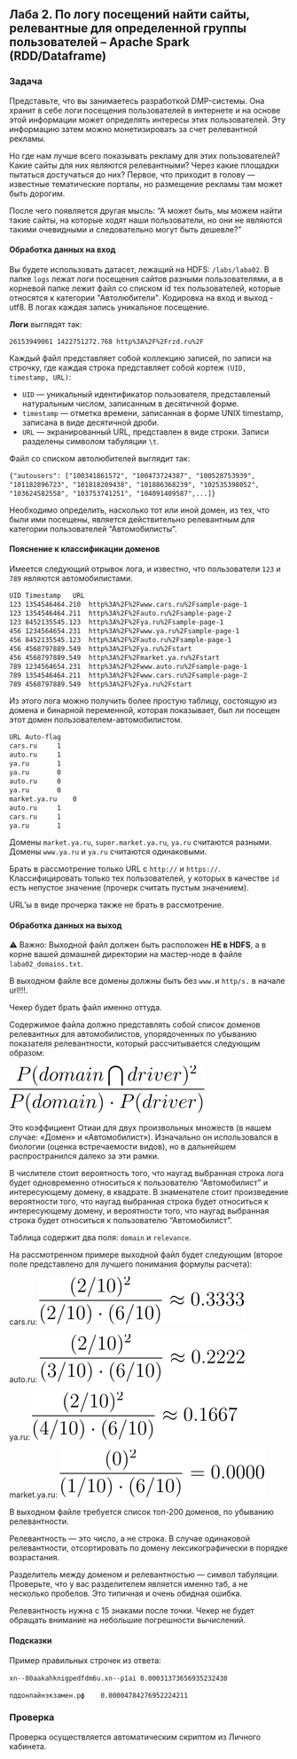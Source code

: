 ## Лаба 2. По логу посещений найти сайты, релевантные для определенной группы пользователей – Apache Spark (RDD/Dataframe)


### Задача

Представьте, что вы занимаетесь разработкой DMP-системы. Она хранит в себе логи посещения пользователей в интернете и на основе этой информации может определять интересы этих пользователей. Эту информацию затем можно монетизировать за счет релевантной рекламы.

Но где нам лучше всего показывать рекламу для этих пользователей? Какие сайты для них являются релевантными? Через какие площадки пытаться достучаться до них? Первое, что приходит в голову — известные тематические порталы, но размещение рекламы там может быть дорогим.

После чего появляется другая мысль: “А может быть, мы можем найти такие сайты, на которые ходят наши пользователи, но они не являются такими очевидными и следовательно могут быть дешевле?”

#### Обработка данных на вход

Вы будете использовать датасет, лежащий на HDFS: `/labs/laba02`. В папке `logs` лежат логи посещения сайтов разными пользователями, а в корневой папке лежит файл со списком id тех пользователей, которые относятся к категории "Автолюбители". Кодировка на вход и выход - utf8. В логах каждая запись уникальное посещение.

**Логи** выглядят так:

```
26153949061 1422751272.768 http%3A%2F%2Frzd.ru%2F
```

Каждый файл представляет собой коллекцию записей, по записи на строчку, где каждая строка представляет собой кортеж `(UID, timestamp, URL)`:

- `UID` — уникальный идентификатор пользователя, представленый натуральным числом, записанным в десятичной форме.
- `timestamp` — отметка времени, записанная в форме UNIX timestamp, записана в виде десятичной дроби.
- `URL` — экранированный URL, представлен в виде строки. Записи разделены символом табуляции `\t`.

Файл со списком автолюбителей выглядит так:

```
{"autousers": ["100341861572", "100473724387", "100528753939", "101182896723", "101818209438", "101886368239", "102535398052", "103624582558", "103753741251", "104091409587",...]}
```

Необходимо определить, насколько тот или иной домен, из тех, что были ими посещены, является действительно релевантным для категории пользователей “Автомобилисты”.

#### Пояснение к классификации доменов

Имеется следующий отрывок лога, и известно, что пользователи `123` и `789` являются автомобилистами.

```
UID	Timestamp	URL
123	1354546464.210	http%3A%2F%2Fwww.cars.ru%2Fsample-page-1
123	1354546464.211	http%3A%2F%2Fauto.ru%2Fsample-page-2
123	8452135545.123	http%3A%2F%2Fya.ru%2Fsample-page-1
456	1234564654.231	http%3A%2F%2Fwww.ya.ru%2Fsample-page-1
456	8452135545.123	http%3A%2F%2Fauto.ru%2Fsample-page-1
456	4568797889.549	http%3A%2F%2Fya.ru%2Fstart
456	4568797889.549	http%3A%2F%2Fmarket.ya.ru%2Fstart
789	1234564654.231	http%3A%2F%2Fwww.auto.ru%2Fsample-page-1
789	1354546464.211	http%3A%2F%2Fwww.cars.ru%2Fsample-page-2
789	4568797889.549	http%3A%2F%2Fya.ru%2Fstart
```

Из этого лога можно получить более простую таблицу, состоящую из домена и бинарной переменной, которая показывает, был ли посещен этот домен пользователем-автомобилистом.

```
URL	Auto-flag
cars.ru		1
auto.ru		1
ya.ru		1
ya.ru		0
auto.ru		0
ya.ru		0
market.ya.ru	0
auto.ru		1
cars.ru		1
ya.ru		1
```

Домены `market.ya.ru`, `super.market.ya.ru`, `ya.ru` считаются разными.
Домены `www.ya.ru` и `ya.ru` считаются одинаковыми.

Брать в рассмотрение только URL с `http://` и `https://`. Классифицировать только тех пользователей, у которых в качестве `id` есть непустое значение (прочерк считать пустым значением).

URL’ы в виде прочерка также не брать в рассмотрение.

#### Обработка данных на выход

⚠️ Важно: Выходной файл должен быть расположен **НЕ в HDFS**, а в корне вашей домашней директории на мастер-ноде в файле `laba02_domains.txt`. 

В выходном файле все домены должны быть без `www.`и `http/s.` в начале url!!!.

Чекер будет брать файл именно оттуда.

Содержимое файла должно представлять собой список доменов релевантных для автомобилистов, упорядоченных по убыванию показателя релевантности, который рассчитывается следующим образом: 

![tex1](images/lab02_tex1.svg)

Это коэффициент Отиаи для двух произвольных множеств (в нашем случае: «Домен» и «Автомобилист»). Изначально он использовался в биологии (оценка встречаемости видов), но в дальнейшем распространился далеко за эти рамки.

В числителе стоит вероятность того, что наугад выбранная строка лога будет одновременно относиться к пользователю “Автомобилист” и интересующему домену, в квадрате. В знаменателе стоит произведение вероятности того, что наугад выбранная строка будет относиться к интересующему домену, и вероятности того, что наугад выбранная строка будет относиться к пользователю “Автомобилист”.

Таблица содержит два поля: `domain` и `relevance`.

На рассмотренном примере выходной файл будет следующим (второе поле представлено для лучшего понимания формулы расчета):

cars.ru: ![tex2](images/lab02_tex2.svg)

auto.ru: ![tex3](images/lab02_tex3.svg)

ya.ru: ![tex4](images/lab02_tex4.svg)

market.ya.ru: ![tex5](images/lab02_tex5.svg)

В выходном файле требуется список топ-200 доменов, по убыванию релевантности.

Релевантность — это число, а не строка. В случае одинаковой релевантности, отсортировать по домену лексикографически в порядке возрастания.

Разделитель между доменом и релевантностью — символ табуляции. Проверьте, что у вас разделителем является именно таб, а не несколько пробелов. Это типичная и очень обидная ошибка.

Релевантность нужна с 15 знаками после точки. Чекер не будет обращать внимание на небольшие погрешности вычислений.

#### Подсказки

Пример правильных строчек из ответа:

`xn--80aakahknigpedfdm6u.xn--p1ai 0.00031373656935232430`

`пддонлайнэкзамен.рф	0.00004784276952224211`

### Проверка

Проверка осуществляется автоматическим скриптом из Личного кабинета.
